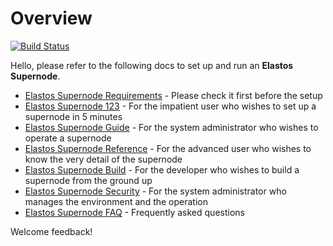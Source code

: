# Overview

[![Build Status](https://travis-ci.com/elastos/Elastos.ELA.Supernode.svg?branch=master)](https://travis-ci.com/elastos/Elastos.ELA.Supernode)

Hello, please refer to the following docs to set up and run an **Elastos Supernode**.

* [Elastos Supernode Requirements](overview/requirements.md) - Please check it first before the setup
* [Elastos Supernode 123](quick-setup.md) - For the impatient user who wishes to set up a supernode in 5 minutes
* [Elastos Supernode Guide](step-by-step-setup.md) - For the system administrator who wishes to operate a supernode
* [Elastos Supernode Reference](archives/manually-setup.md) - For the advanced user who wishes to know the very detail of the supernode
* [Elastos Supernode Build](archives/elastos\_supernode\_build.md) - For the developer who wishes to build a supernode from the ground up
* [Elastos Supernode Security](archives/security.md) - For the system administrator who manages the environment and the operation
* [Elastos Supernode FAQ](faq.md) - Frequently asked questions

Welcome feedback!
